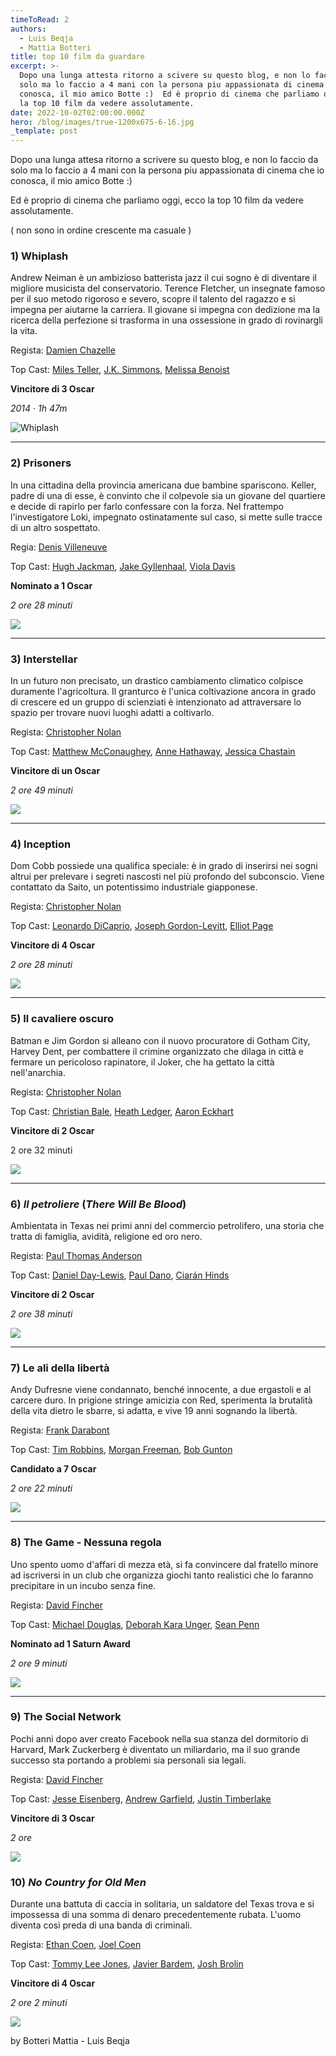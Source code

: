 ```yaml
---
timeToRead: 2
authors:
  - Luis Beqja
  - Mattia Botteri
title: top 10 film da guardare
excerpt: >-
  Dopo una lunga attesta ritorno a scivere su questo blog, e non lo faccio da
  solo ma lo faccio a 4 mani con la persona piu appassionata di cinema che io
  conosca, il mio amico Botte :)  Ed è proprio di cinema che parliamo oggi, ecco
  la top 10 film da vedere assolutamente.
date: 2022-10-02T02:00:00.000Z
hero: /blog/images/true-1200x675-6-16.jpg
_template: post
---
```


Dopo una lunga attesa ritorno a scrivere su questo blog, e non lo faccio da solo ma lo faccio a 4 mani con la persona piu appassionata di cinema che io conosca, il mio amico Botte :)

Ed è proprio di cinema che parliamo oggi, ecco la top 10 film da vedere assolutamente.

( non sono in ordine crescente ma casuale )

### 1) **Whiplash**

Andrew Neiman è un ambizioso batterista jazz il cui sogno è di diventare il migliore musicista del conservatorio. Terence Fletcher, un insegnate famoso per il suo metodo rigoroso e severo, scopre il talento del ragazzo e si impegna per aiutarne la carriera. Il giovane si impegna con dedizione ma la ricerca della perfezione si trasforma in una ossessione in grado di rovinargli la vita.

Regista: [Damien Chazelle](https://www.google.com/search?client=firefox-b-d&sxsrf=ALiCzsZGWOAvoONxnh1zcugTU4_Gt5tV6g:1664810981410&q=Damien+Chazelle&stick=H4sIAAAAAAAAAOPgE-LSz9U3iLcsM8kpUgKzTSuLkirNtcSyk6300zJzcsGEVUpmUWpySX7RIlZ-l8TczNQ8BeeMxKrUnJzUHayMu9iZOBgAeWkVEkwAAAA&sa=X&ved=2ahUKEwiM0KiZsMT6AhVzX_EDHRiQBTQQmxMoAXoECGMQAw)

Top Cast: [Miles Teller](https://www.imdb.com/name/nm1886602/?ref_=tt_ov_st), [J.K. Simmons](https://www.imdb.com/name/nm0799777/?ref_=tt_ov_st), [Melissa Benoist](https://www.imdb.com/name/nm2552034/?ref_=tt_ov_st)

**Vincitore di 3 Oscar**

_2014 ‧ 1h 47m_

![Whiplash](/images/locandina-1-1.jpg "Whiplash")

***

### 2) Prisoners

In una cittadina della provincia americana due bambine spariscono. Keller, padre di una di esse, è convinto che il colpevole sia un giovane del quartiere e decide di rapirlo per farlo confessare con la forza. Nel frattempo l'investigatore Loki, impegnato ostinatamente sul caso, si mette sulle tracce di un altro sospettato.

Regia: [Denis Villeneuve](https://www.imdb.com/name/nm0898288/?ref_=tt_ov_dr)

Top Cast: [Hugh Jackman](https://www.imdb.com/name/nm0413168/?ref_=tt_ov_st), [Jake Gyllenhaal](https://www.imdb.com/name/nm0350453/?ref_=tt_ov_st), [Viola Davis](https://www.imdb.com/name/nm0205626/?ref_=tt_ov_st)

**Nominato a 1 Oscar**

_2 ore 28 minuti_

![](/images/locandina-2.jpg)

***

### 3) Interstellar

In un futuro non precisato, un drastico cambiamento climatico colpisce duramente l'agricoltura. Il granturco è l'unica coltivazione ancora in grado di crescere ed un gruppo di scienziati è intenzionato ad attraversare lo spazio per trovare nuovi luoghi adatti a coltivarlo.

Regista: [Christopher Nolan](https://www.imdb.com/name/nm0634240/?ref_=tt_ov_dr)

Top Cast: [Matthew McConaughey](https://www.imdb.com/name/nm0000190/?ref_=tt_ov_st), [Anne Hathaway](https://www.imdb.com/name/nm0004266/?ref_=tt_ov_st), [Jessica Chastain](https://www.imdb.com/name/nm1567113/?ref_=tt_ov_st)

**Vincitore di un Oscar**

_2 ore 49 minuti_

![](/images/a1jvqnmi7ul-_sl1500_.jpg)

***

### 4) Inception

Dom Cobb possiede una qualifica speciale: è in grado di inserirsi nei sogni altrui per prelevare i segreti nascosti nel più profondo del subconscio. Viene contattato da Saito, un potentissimo industriale giapponese.

Regista: [Christopher Nolan](https://www.imdb.com/name/nm0634240/?ref_=tt_ov_dr)

Top Cast: [Leonardo DiCaprio](https://www.imdb.com/name/nm0000138/?ref_=tt_ov_st), [Joseph Gordon-Levitt](https://www.imdb.com/name/nm0330687/?ref_=tt_ov_st), [Elliot Page](https://www.imdb.com/name/nm0680983/?ref_=tt_ov_st)

**Vincitore di 4 Oscar**

_2 ore 28 minuti_

![](/images/47397.webp)

***

### 5) Il cavaliere oscuro

Batman e Jim Gordon si alleano con il nuovo procuratore di Gotham City, Harvey Dent, per combattere il crimine organizzato che dilaga in città e fermare un pericoloso rapinatore, il Joker, che ha gettato la città nell'anarchia.

Regista: [Christopher Nolan](https://www.imdb.com/name/nm0634240/?ref_=tt_ov_dr)

Top Cast: [Christian Bale](https://www.imdb.com/name/nm0000288/?ref_=tt_ov_st), [Heath Ledger](https://www.imdb.com/name/nm0005132/?ref_=tt_ov_st), [Aaron Eckhart](https://www.imdb.com/name/nm0001173/?ref_=tt_ov_st)

**Vincitore di 2 Oscar**

2 ore 32 minuti

![](/images/locandina-4.jpg)

***

### 6) **_Il petroliere_** (_There Will Be Blood_)

Ambientata in Texas nei primi anni del commercio petrolifero, una storia che tratta di famiglia, avidità, religione ed oro nero.

Regista: [Paul Thomas Anderson](https://www.imdb.com/name/nm0000759/?ref_=tt_ov_dr)

Top Cast: [Daniel Day-Lewis](https://www.imdb.com/name/nm0000358/?ref_=tt_ov_st), [Paul Dano](https://www.imdb.com/name/nm0200452/?ref_=tt_ov_st), [Ciarán Hinds](https://www.imdb.com/name/nm0001354/?ref_=tt_ov_st)

**Vincitore di 2 Oscar**

_2 ore 38 minuti_

![](/images/locandina-5.jpg)

***

### 7) Le ali della libertà

Andy Dufresne viene condannato, benché innocente, a due ergastoli e al carcere duro. In prigione stringe amicizia con Red, sperimenta la brutalità della vita dietro le sbarre, si adatta, e vive 19 anni sognando la libertà.

Regista: [Frank Darabont](https://www.imdb.com/name/nm0001104/?ref_=tt_ov_dr)

Top Cast: [Tim Robbins](https://www.imdb.com/name/nm0000209/?ref_=tt_ov_st), [Morgan Freeman](https://www.imdb.com/name/nm0000151/?ref_=tt_ov_st), [Bob Gunton](https://www.imdb.com/name/nm0348409/?ref_=tt_ov_st)

**Candidato a 7 Oscar**

_2 ore 22 minuti_

![](/images/locandina-6.jpg)

***

### 8) **The Game - Nessuna regola**

Uno spento uomo d'affari di mezza età, si fa convincere dal fratello minore ad iscriversi in un club che organizza giochi tanto realistici che lo faranno precipitare in un incubo senza fine.

Regista: [David Fincher](https://www.imdb.com/name/nm0000399/?ref_=tt_ov_dr)

Top Cast: [Michael Douglas](https://www.imdb.com/name/nm0000140/?ref_=tt_ov_st), [Deborah Kara Unger](https://www.imdb.com/name/nm0000679/?ref_=tt_ov_st), [Sean Penn](https://www.imdb.com/name/nm0000576/?ref_=tt_ov_st)

**Nominato ad 1 Saturn Award**

_2 ore 9 minuti_

![](/images/locandina-7.jpg)

***

### 9) The Social Network

Pochi anni dopo aver creato Facebook nella sua stanza del dormitorio di Harvard, Mark Zuckerberg è diventato un miliardario, ma il suo grande successo sta portando a problemi sia personali sia legali.

Regista: [David Fincher](https://www.imdb.com/name/nm0000399/?ref_=tt_ov_dr)

Top Cast: [Jesse Eisenberg](https://www.imdb.com/name/nm0251986/?ref_=tt_ov_st), [Andrew Garfield](https://www.imdb.com/name/nm1940449/?ref_=tt_ov_st), [Justin Timberlake](https://www.imdb.com/name/nm0005493/?ref_=tt_ov_st)

**Vincitore di 3 Oscar**

_2 ore_

![](/images/locandina-9.jpg)

### 10) **_No Country for Old Men_**

Durante una battuta di caccia in solitaria, un saldatore del Texas trova e si impossessa di una somma di denaro precedentemente rubata. L'uomo diventa così preda di una banda di criminali.

Regista: [Ethan Coen](https://www.imdb.com/name/nm0001053/?ref_=tt_ov_dr), [Joel Coen](https://www.imdb.com/name/nm0001054/?ref_=tt_ov_dr)

Top Cast: [Tommy Lee Jones](https://www.imdb.com/name/nm0000169/?ref_=tt_ov_st), [Javier Bardem](https://www.imdb.com/name/nm0000849/?ref_=tt_ov_st), [Josh Brolin](https://www.imdb.com/name/nm0000982/?ref_=tt_ov_st)

**Vincitore di 4 Oscar**

_2 ore 2 minuti_

![](/images/mv5bmja5njk3mjm4ov5bml5banbnxkftztcwmtc5mte1mq-_v1_.jpg)

by Botteri Mattia - Luis Beqja
